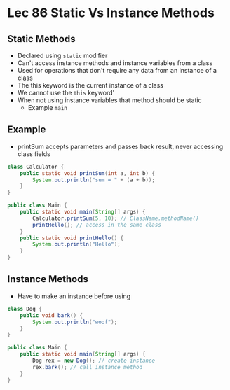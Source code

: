 # Lec 86 Static Vs Instance Methods

## Static Methods
* Declared using `static` modifier
* Can't access instance methods and instance variables from a class
* Used for operations that don't require any data from an instance of a class
* The this keyword is the current instance of a class
* We cannot use the `this` keyword'
* When not using instance variables that method should be static
  * Example `main`

## Example
* printSum accepts parameters and passes back result, never accessing class fields
```java
class Calculator {
    public static void printSum(int a, int b) {
        System.out.println("sum = " + (a + b));
    }
}

public class Main {
    public static void main(String[] args) {
        Calculator.printSum(5, 10); // ClassName.methodName()
        printHello(); // access in the same class
    }
    public static void printHello() {
        System.out.println("Hello");
    }
}
```

## Instance Methods
* Have to make an instance before using
```java
class Dog {
    public void bark() {
        System.out.println("woof");
    }
}

public class Main {
    public static void main(String[] args) {
        Dog rex = new Dog(); // create instance
        rex.bark(); // call instance method
    }
}
```
